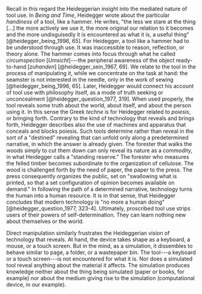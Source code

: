 
Recall in this regard the Heideggerian insight into the mediated nature of
tool use. In *Being and Time*, Heidegger wrote about the particular
*handiness* of a tool, like a hammer. He writes, "the less we stare at the
thing [...] the more actively we use it, the more original our relation to it
becomes and the more undisguisedly it is encountered as what it is, a useful
thing" [@heidegger_being_1996, 65]. For Heidegger, a tool like a hammer had to
be understood through use. It was inaccessible to reason, reflection, or
theory alone. The hammer comes into focus through what he called
*circumspection* [*Umsicht*]---the peripheral awareness of the object
ready-to-hand [*zuhanden*] [@heidegger_sein_1967, 69]. We relate to the tool
in the process of manipulating it, while we concentrate on the task at hand:
the seamster is not interested in the needle, only in the work of sewing
[@heidegger_being_1996, 65]. Later, Heidegger would connect his account of
tool use with philosophy itself, as a mode of truth seeking or unconcealment
[@heidegger_question_1977, 319]. When used properly, the tool reveals some
truth about the world, about itself, and about the person using it. In this
sense the Greek *techne* is for Heidegger related to *poiesis*, or bringing
forth. Contrary to the kind of technology that reveals and brings forth,
Heidegger describes also the use of machines and apparatus that conceals and
blocks poiesis. Such tools determine rather than reveal in the sort of a
"destined" revealing that can unfold only along a predetermined narrative, in
which the answer is already given. The forester that walks the woods simply to
cut them down can only reveal its nature as a commodity, in what Heidegger
calls a "standing reserve." The forester who measures the felled timber
becomes subordinate to the organization of cellulose. The wood is challenged
forth by the need of paper, the paper to the press. The press consequently
organizes the public, set on "swallowing what is printed, so that a set
configuration of opinion becomes available on demand." In following the path
of a determined narrative, technology turns the human into a human resource.
It is in that sense, that Heidegger concludes that modern technology is "no
more a human doing" [@heidegger_question_1977, 323-4]. Ultimately, proscribed
tool use strips users of their powers of self-determination. They can learn
nothing new about themselves or the world.

Direct manipulation similarly frustrates the Heideggerian vision of
technology that reveals. At hand, the device takes shape as a keyboard, a
mouse, or a touch screen. But in the mind, as a simulation, it dissembles to
behave similar to page, a folder, or a wastepaper bin. The tool---a keyboard
or a touch screen---is not encountered for what it is. Nor does a simulated
tool reveal anything about the material it affects. The simulation produces
knowledge neither about the thing being simulated (paper or books, for
example) nor about the medium giving rise to the simulation (computational
device, in our example).

